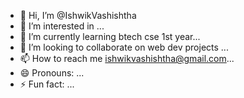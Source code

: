 - 👋 Hi, I’m @IshwikVashishtha
- 👀 I’m interested in ...
- 🌱 I’m currently learning  btech cse 1st year...
- 💞️ I’m looking to collaborate on web dev projects ...
- 📫 How to reach me ishwikvashishtha@gmail.com...
- 😄 Pronouns: ...
- ⚡ Fun fact: ...

<!---
IshwikVashishtha/IshwikVashishtha is a ✨ special ✨ repository because its `README.md` (this file) appears on your GitHub profile.
You can click the Preview link to take a look at your changes.
--->
